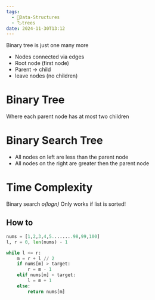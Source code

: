 ```yaml
---
tags:
  - 🌳Data-Structures
  - 🏷️trees
date: 2024-11-30T13:12
---
```

Binary tree is just one many more 

* Nodes connected via edges
* Root node (first node)
* Parent -> child 
* leave nodes (no children)

# Binary Tree
Where each parent node has at most two children 

# Binary Search Tree
* All nodes on left are less than the parent node
* All nodes on the right are greater then the parent node

# Time Complexity 
Binary search *o(logn)*
Only works if list is sorted! 
## How to

``` python
nums = [1,2,3,4,5........98,99,100]
l, r = 0, len(nums) - 1

while l <= r:
	m = r + l // 2
	if nums[m] > target:
		r = m - 1
	elif nums[m] < target:
		l = m + 1
	else:
		return nums[m]
```

